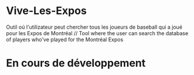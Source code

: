 # Vive-Les-Expos
Outil oú l'utilizateur peut chercher tous les joueurs de baseball qui a joué pour les Expos de Montréal // Tool where the user can search the database of players who've played for the Montréal Expos

# En cours de développement
